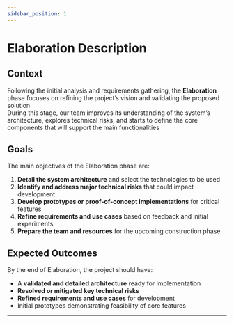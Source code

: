 ```yaml
---
sidebar_position: 1
---
```


# Elaboration Description

## Context
Following the initial analysis and requirements gathering, the **Elaboration** phase focuses on refining the project’s vision and validating the proposed solution  
During this stage, our team improves its understanding of the system’s architecture, explores technical risks, and starts to define the core components that will support the main functionalities

## Goals
The main objectives of the Elaboration phase are:
1. **Detail the system architecture** and select the technologies to be used
2. **Identify and address major technical risks** that could impact development
3. **Develop prototypes or proof-of-concept implementations** for critical features
4. **Refine requirements and use cases** based on feedback and initial experiments
5. **Prepare the team and resources** for the upcoming construction phase

## Expected Outcomes
By the end of Elaboration, the project should have:
- A **validated and detailed architecture** ready for implementation
- **Resolved or mitigated key technical risks**
- **Refined requirements and use cases** for development
- Initial prototypes demonstrating feasibility of core features

---